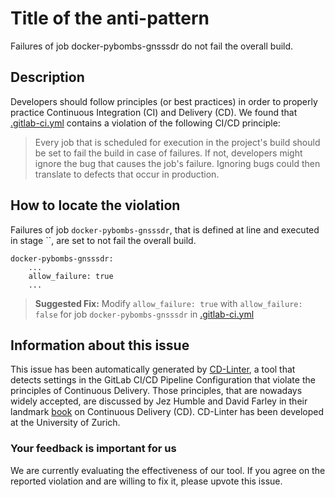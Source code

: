 
# Title of the anti-pattern
Failures of job docker-pybombs-gnsssdr do not fail the overall build.

## Description
Developers should follow principles (or best practices) in order to properly practice Continuous Integration (CI) and Delivery (CD).
We found that [.gitlab-ci.yml](https://gitlab.com/gnss-sdr/gnss-sdr/blob/master/.gitlab-ci.yml) contains a violation of the following CI/CD principle:

> Every job that is scheduled for execution in the project's build should be set to fail the build in case of failures.
If not, developers might ignore the bug that causes the job's failure. Ignoring bugs could then translate to defects that occur in production.

## How to locate the violation
Failures of job `docker-pybombs-gnsssdr`, that is defined at line  and executed in stage ``, are set to not fail the overall build.

```
docker-pybombs-gnsssdr:
    ...
    allow_failure: true
    ...
```

> **Suggested Fix:** Modify ```allow_failure: true``` with ```allow_failure: false``` for job `docker-pybombs-gnsssdr` in [.gitlab-ci.yml](https://gitlab.com/gnss-sdr/gnss-sdr/blob/master/.gitlab-ci.yml)

## Information about this issue

This issue has been automatically generated by [CD-Linter](https://gitlab.com/Jancso/configuration-analytics), a tool that detects settings in the GitLab CI/CD Pipeline Configuration that violate the principles of Continuous Delivery. Those principles, that are nowadays widely accepted, are discussed by Jez Humble and David Farley in their landmark [book](https://www.oreilly.com/library/view/continuous-delivery-reliable/9780321670250/) on Continuous Delivery (CD). CD-Linter has been developed at the University of Zurich.

### Your feedback is important for us
We are currently evaluating the effectiveness of our tool. If you agree on the reported violation and are willing to fix it, please upvote this issue.